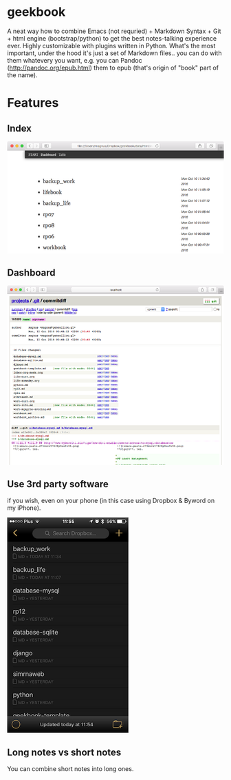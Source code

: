 # geekbook

A neat way how to combine Emacs (not requried) + Markdown Syntax + Git + html engine (bootstrap/python) to get the best notes-talking experience ever. Highly customizable with plugins written in Python. What's the most important, under the hood it's just a set of Markdown files.. you can do with them whatevery you want, e.g. you can Pandoc (http://pandoc.org/epub.html) them to epub (that's origin of "book" part of the name). 

# Features
## Index

![index](docs/imgs/index.png)

## Dashboard

![dashboard](docs/imgs/dashboard.png)

## Use 3rd party software
if you wish, even on your phone (in this case using Dropbox & Byword on my iPhone).

![](docs/imgs/notes_at_phone.png)

## Long notes vs short notes

You can combine short notes into long ones.

